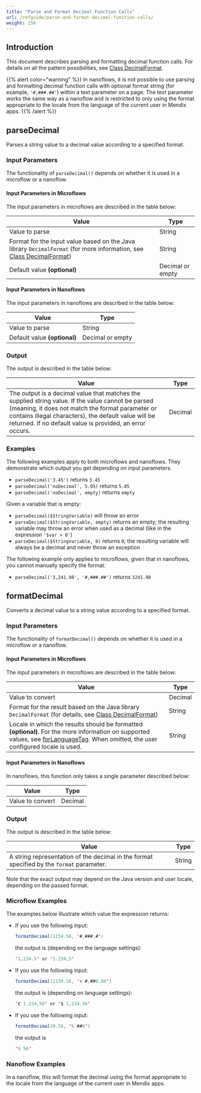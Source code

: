 ```yaml
---
title: "Parse and Format Decimal Function Calls"
url: /refguide/parse-and-format-decimal-function-calls/
weight: 150
---
```


## Introduction

This document describes parsing and formatting decimal function calls. For details on all the pattern possibilities, see [Class DecimalFormat](https://docs.oracle.com/en/java/javase/21/docs/api/java.base/java/text/DecimalFormat.html).

{{% alert color="warning" %}}
In nanoflows, it is not possible to use parsing and formatting decimal function calls with optional format string (for example, `'#,###.##'`) within a text parameter on a page. The text parameter works the same way as a nanoflow and is restricted to only using the format appropriate to the locale from the language of the current user in Mendix apps.
{{% /alert %}}

## parseDecimal

Parses a string value to a decimal value according to a specified format.

### Input Parameters

The functionality of `parseDecimal()` depends on whether it is used in a microflow or a nanoflow.

#### Input Parameters in Microflows

The input parameters in microflows are described in the table below:

| Value                                                        | Type             |
| ------------------------------------------------------------ | ---------------- |
| Value to parse                                               | String           |
| Format for the input value based on the Java library `DecimalFormat` (for more information, see [Class DecimalFormat](https://docs.oracle.com/en/java/javase/21/docs/api/java.base/java/text/DecimalFormat.html)) | String           |
| Default value **(optional)**                                 | Decimal or empty |

#### Input Parameters in Nanoflows

The input parameters in nanoflows are described in the table below:

| Value                                                        | Type             |
| ------------------------------------------------------------ | ---------------- |
| Value to parse                                               | String           |
| Default value **(optional)**                                 | Decimal or empty |

### Output

The output is described in the table below:

| Value                                                        | Type    |
| ------------------------------------------------------------ | ------- |
| The output is a decimal value that matches the supplied string value. If the value cannot be parsed (meaning, it does not match the format parameter or contains illegal characters), the default value will be returned. If no default value is provided, an error occurs. | Decimal |

### Examples

The following examples apply to both microflows and nanoflows. They demonstrate which output you get depending on input parameters. 

* `parseDecimal('3.45')` returns `3.45`
* `parseDecimal('noDecimal', 5.05)` returns `5.05`
* `parseDecimal('noDecimal', empty)` returns `empty`

Given a variable that is empty:

* `parseDecimal($StringVariable)` will throw an error
* `parseDecimal($StringVariable, empty)` returns an empty; the resulting variable may throw an error when used as a decimal (like in the expression `'$var > 0'`) 
* `parseDecimal($StringVariable, 0)` returns `0`; the resulting variable will always be a decimal and never throw an exception

The following example only applies to microflows, given that in nanoflows, you cannot manually specify the format:

* `parseDecimal('3,241.98', '#,###.##')` returns `3241.98`

## formatDecimal

Converts a decimal value to a string value according to a specified format.

### Input Parameters

The functionality of `formatDecimal()` depends on whether it is used in a microflow or a nanoflow.

#### Input Parameters in Microflows

The input parameters in microflows are described in the table below:

| Value                                                        | Type    |
| ------------------------------------------------------------ | ------- |
| Value to convert                                             | Decimal |
| Format for the result based on the Java library `DecimalFormat` (for details, see [Class DecimalFormat](https://docs.oracle.com/en/java/javase/21/docs/api/java.base/java/text/DecimalFormat.html)) | String  |
| Locale in which the results should be formatted **(optional)**. For the more information on supported values, see [forLanguageTag](https://docs.oracle.com/en/java/javase/21/docs/api/java.base/java/util/Locale.html#forLanguageTag(java.lang.String)). When omitted, the user configured locale is used. | String  |

#### Input Parameters in Nanoflows

In nanoflows, this function only takes a single parameter described below:

| Value            | Type    |
| ---------------- | ------- |
| Value to convert | Decimal |

### Output

The output is described in the table below:

| Value                                                        | Type   |
| ------------------------------------------------------------ | ------ |
| A string representation of the decimal in the format specified by the `format` parameter. | String |

Note that the exact output may depend on the Java version and user locale, depending on the passed format.

### Microflow Examples

The examples below illustrate which value the expression returns:

* If you use the following input:

    ```java
    formatDecimal(1234.56, '#,###.#')
    ```

    the output is (depending on the language settings):

    ```java
    '1,234.5' or '1.234,5'
    ```

* If you use the following input:

    ```java
    formatDecimal(1234.56, '¤ #,##0.00')
    ```

    the output is (depending on language settings):

    ```java
    '€ 1.234,50' or '$ 1,234.50'
    ```

* If you use the following input:

    ```java
    formatDecimal(0.56, '% ##0')
    ```

    the output is

    ```java
    '% 56' 
    ```

### Nanoflow Examples

In a nanoflow, this will format the decimal using the format appropriate to the locale from the language of the current user in Mendix apps.
